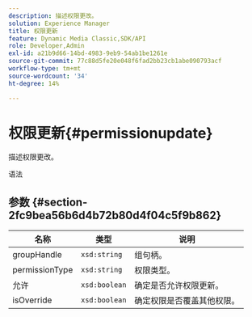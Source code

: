 ```yaml
---
description: 描述权限更改。
solution: Experience Manager
title: 权限更新
feature: Dynamic Media Classic,SDK/API
role: Developer,Admin
exl-id: a21b9d66-14bd-4983-9eb9-54ab1be1261e
source-git-commit: 77c88d5fe20e048f6fad2bb23cb1abe090793acf
workflow-type: tm+mt
source-wordcount: '34'
ht-degree: 14%

---
```


# 权限更新{#permissionupdate}

描述权限更改。

语法

## 参数 {#section-2fc9bea56b6d4b72b80d4f04c5f9b862}

| 名称 | 类型 | 说明 |
|---|---|---|
| groupHandle | `xsd:string` | 组句柄。 |
| permissionType | `xsd:string` | 权限类型。 |
| 允许 | `xsd:boolean` | 确定是否允许权限更新。 |
| isOverride | `xsd:boolean` | 确定权限是否覆盖其他权限。 |
